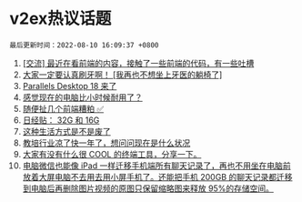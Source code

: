 # v2ex热议话题

`最后更新时间：2022-08-10 16:09:37 +0800`

1. [[交流] 最近在看前端的内容，接触了一些前端的代码，有一些吐槽](https://www.v2ex.com/t/871818)
1. [大家一定要认真刷牙啊！ [我再也不想坐上牙医的躺椅了]](https://www.v2ex.com/t/871789)
1. [Parallels Desktop 18 来了](https://www.v2ex.com/t/871708)
1. [感觉现在的电脑比小时候耐用了？](https://www.v2ex.com/t/871817)
1. [随便扯几个前端糟粕 ✅](https://www.v2ex.com/t/871848)
1. [日经贴： 32G 和 16G](https://www.v2ex.com/t/871837)
1. [这种生活方式是不是废了](https://www.v2ex.com/t/871719)
1. [教培行业凉了快一年了，想问问现在是什么状况](https://www.v2ex.com/t/871823)
1. [大家有没有什么很 COOL 的终端工具，分享一下。](https://www.v2ex.com/t/871716)
1. [电脑微信也能像 iPad 一样迁移手机端所有聊天记录了，再也不用坐在电脑前放着大屏电脑不去用去用小屏手机了。还能把手机 200GB 的聊天记录都迁移到电脑后再删除图片视频的原图只保留缩略图来释放 95%的存储空间。](https://www.v2ex.com/t/871787)

